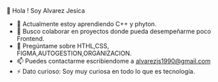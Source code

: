  👋  Hola ! Soy Alvarez Jesica




- 🌱 Actualmente estoy aprendiendo C++ y phyton.
- 👯 Busco colaborar en proyectos donde pueda desempeñarme poco Frontend.
- 💬 Pregúntame sobre HTHL,CSS, FIGMA,AUTOGESTION,ORGANIZACION.
- 📫 Puedes contactarme escribiendome a alvarezjs1990@gmail.com
- ⚡ Dato curioso: Soy muy curiosa en todo lo que es tecnología.

